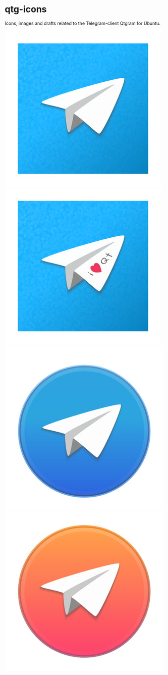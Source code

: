 # qtg-icons
Icons, images and drafts related to the Telegram-client Qtgram for Ubuntu.

![](qtg-icon1.png) ![](qtg-icon2.png) ![](qtg-icon3.png) ![](qtg-icon4.png) 
